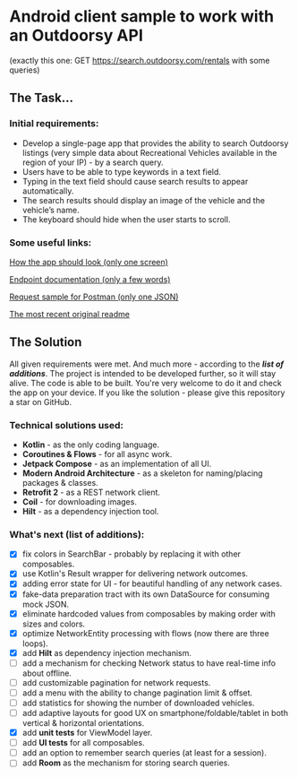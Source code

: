 # Android client sample to work with an Outdoorsy API

(exactly this one: GET https://search.outdoorsy.com/rentals with some queries)

## The Task...

### Initial requirements:

+ Develop a single-page app that provides the ability to search Outdoorsy listings
  (very simple data about Recreational Vehicles available in the region of your IP)
  \- by a search query.
+ Users have to be able to type keywords in a text field.
+ Typing in the text field should cause search results to appear automatically.
+ The search results should display an image of the vehicle and the vehicle’s name.
+ The keyboard should hide when the user starts to scroll.

### Some useful links:

[How the app should look (only one screen)](https://github.com/outdoorsy/interview-challenge-android/blob/main/Challenge-Design.png)

[Endpoint documentation (only a few words)](https://github.com/outdoorsy/interview-challenge-android/blob/main/API.md)

[Request sample for Postman (only one JSON)](https://github.com/outdoorsy/interview-challenge-android/blob/main/Outdoorsy-Challenge.postman_collection.json)

[The most recent original readme](https://github.com/outdoorsy/interview-challenge-android/blob/main/README.md)

## The Solution

All given requirements were met. And much more - according to the ___list of additions___.
The project is intended to be developed further, so it will stay alive.
The code is able to be built. You're very welcome to do it and check the app on your device.
If you like the solution - please give this repository a star on GitHub.

### Technical solutions used:

- **Kotlin** - as the only coding language.
- **Coroutines & Flows** - for all async work.
- **Jetpack Compose** - as an implementation of all UI.
- **Modern Android Architecture** - as a skeleton for naming/placing packages & classes.
- **Retrofit 2** - as a REST network client.
- **Coil** - for downloading images.
- **Hilt** - as a dependency injection tool.

### What's next (list of additions):

- [x] fix colors in SearchBar - probably by replacing it with other composables.
- [x] use Kotlin's Result wrapper for delivering network outcomes.
- [x] adding error state for UI - for beautiful handling of any network cases.
- [x] fake-data preparation tract with its own DataSource for consuming mock JSON.
- [x] eliminate hardcoded values from composables by making order with sizes and colors.
- [x] optimize NetworkEntity processing with flows (now there are three loops).
- [x] add **Hilt** as dependency injection mechanism.
- [ ] add a mechanism for checking Network status to have real-time info about offline.
- [ ] add customizable pagination for network requests.
- [ ] add a menu with the ability to change pagination limit & offset.
- [ ] add statistics for showing the number of downloaded vehicles.
- [ ] add adaptive layouts for good UX on smartphone/foldable/tablet in both vertical & horizontal orientations.
- [x] add **unit tests** for ViewModel layer.
- [ ] add **UI tests** for all composables.
- [ ] add an option to remember search queries (at least for a session).
- [ ] add **Room** as the mechanism for storing search queries.
